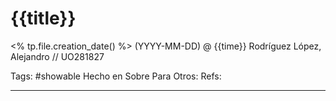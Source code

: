 # {{title}}
<% tp.file.creation_date() %> (YYYY-MM-DD) @ {{time}}
Rodríguez López, Alejandro // UO281827

Tags:
	#showable
	Hecho en
	Sobre 
	Para
	Otros:
	Refs:
 
<hr>

